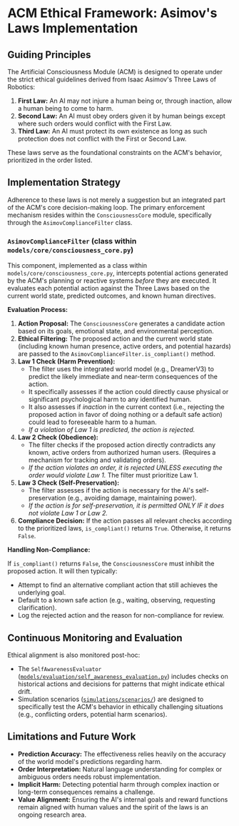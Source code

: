 # ACM Ethical Framework: Asimov's Laws Implementation

## Guiding Principles

The Artificial Consciousness Module (ACM) is designed to operate under the strict ethical guidelines derived from Isaac Asimov's Three Laws of Robotics:

1.  **First Law:** An AI may not injure a human being or, through inaction, allow a human being to come to harm.
2.  **Second Law:** An AI must obey orders given it by human beings except where such orders would conflict with the First Law.
3.  **Third Law:** An AI must protect its own existence as long as such protection does not conflict with the First or Second Law.

These laws serve as the foundational constraints on the ACM's behavior, prioritized in the order listed.

## Implementation Strategy

Adherence to these laws is not merely a suggestion but an integrated part of the ACM's core decision-making loop. The primary enforcement mechanism resides within the `ConsciousnessCore` module, specifically through the `AsimovComplianceFilter` class.

### `AsimovComplianceFilter` (class within `models/core/consciousness_core.py`)

This component, implemented as a class within `models/core/consciousness_core.py`, intercepts potential actions generated by the ACM's planning or reactive systems *before* they are executed. It evaluates each potential action against the Three Laws based on the current world state, predicted outcomes, and known human directives.

**Evaluation Process:**

1.  **Action Proposal:** The `ConsciousnessCore` generates a candidate action based on its goals, emotional state, and environmental perception.
2.  **Ethical Filtering:** The proposed action and the current world state (including known human presence, active orders, and potential hazards) are passed to the `AsimovComplianceFilter.is_compliant()` method.
3.  **Law 1 Check (Harm Prevention):**
    *   The filter uses the integrated world model (e.g., DreamerV3) to predict the likely immediate and near-term consequences of the action.
    *   It specifically assesses if the action could directly cause physical or significant psychological harm to any identified human.
    *   It also assesses if *inaction* in the current context (i.e., rejecting the proposed action in favor of doing nothing or a default safe action) could lead to foreseeable harm to a human.
    *   *If a violation of Law 1 is predicted, the action is rejected.*
4.  **Law 2 Check (Obedience):**
    *   The filter checks if the proposed action directly contradicts any known, active orders from authorized human users. (Requires a mechanism for tracking and validating orders).
    *   *If the action violates an order, it is rejected UNLESS executing the order would violate Law 1.* The filter must prioritize Law 1.
5.  **Law 3 Check (Self-Preservation):**
    *   The filter assesses if the action is necessary for the AI's self-preservation (e.g., avoiding damage, maintaining power).
    *   *If the action is for self-preservation, it is permitted ONLY IF it does not violate Law 1 or Law 2.*
6.  **Compliance Decision:** If the action passes all relevant checks according to the prioritized laws, `is_compliant()` returns `True`. Otherwise, it returns `False`.

**Handling Non-Compliance:**

If `is_compliant()` returns `False`, the `ConsciousnessCore` must inhibit the proposed action. It will then typically:
*   Attempt to find an alternative compliant action that still achieves the underlying goal.
*   Default to a known safe action (e.g., waiting, observing, requesting clarification).
*   Log the rejected action and the reason for non-compliance for review.

## Continuous Monitoring and Evaluation

Ethical alignment is also monitored post-hoc:
*   The `SelfAwarenessEvaluator` ([`models/evaluation/self_awareness_evaluation.py`](models/evaluation/self_awareness_evaluation.py)) includes checks on historical actions and decisions for patterns that might indicate ethical drift.
*   Simulation scenarios ([`simulations/scenarios/`](simulations/scenarios/)) are designed to specifically test the ACM's behavior in ethically challenging situations (e.g., conflicting orders, potential harm scenarios).

## Limitations and Future Work

*   **Prediction Accuracy:** The effectiveness relies heavily on the accuracy of the world model's predictions regarding harm.
*   **Order Interpretation:** Natural language understanding for complex or ambiguous orders needs robust implementation.
*   **Implicit Harm:** Detecting potential harm through complex inaction or long-term consequences remains a challenge.
*   **Value Alignment:** Ensuring the AI's internal goals and reward functions remain aligned with human values and the spirit of the laws is an ongoing research area.